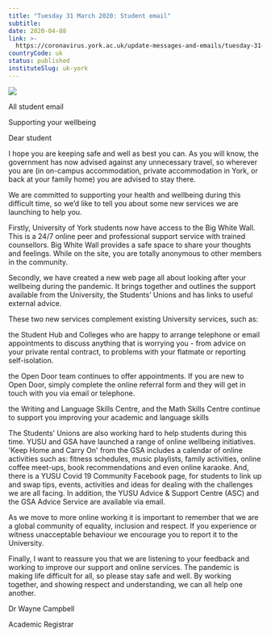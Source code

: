 ```yaml
---
title: "Tuesday 31 March 2020: Student email"
subtitle: 
date: 2020-04-08
link: >-
  https://coronavirus.york.ac.uk/update-messages-and-emails/tuesday-31-march-2020-student-email
countryCode: uk
status: published
instituteSlug: uk-york
---
```

![](https://lh4.googleusercontent.com/7SFGerL1e8_nNxORbP09lqQKO3XfKs_ZGtlynsgKlkeRulD3ck1QvA1B5Ziz36qnTAnxWYwpUxAJ68Lu6xrye4B_Q2yQVnAt)

All student email

Supporting your wellbeing

Dear student

I hope you are keeping safe and well as best you can. As you will know, the government has now advised against any unnecessary travel, so wherever you are (in on-campus accommodation, private accommodation in York, or back at your family home) you are advised to stay there.

We are committed to supporting your health and wellbeing during this difficult time, so we’d like to tell you about some new services we are launching to help you.

Firstly, University of York students now have access to the Big White Wall. This is a 24/7 online peer and professional support service with trained counsellors. Big White Wall provides a safe space to share your thoughts and feelings. While on the site, you are totally anonymous to other members in the community.

Secondly, we have created a new web page all about looking after your wellbeing during the pandemic. It brings together and outlines the support available from the University, the Students’ Unions and has links to useful external advice.

These two new services complement existing University services, such as:

the Student Hub and Colleges who are happy to arrange telephone or email appointments to discuss anything that is worrying you - from advice on your private rental contract, to problems with your flatmate or reporting self-isolation.

the Open Door team continues to offer appointments. If you are new to Open Door, simply complete the online referral form and they will get in touch with you via email or telephone.

the Writing and Language Skills Centre, and the Math Skills Centre continue to support you improving your academic and language skills

The Students’ Unions are also working hard to help students during this time. YUSU and GSA have launched a range of online wellbeing initiatives. 'Keep Home and Carry On' from the GSA includes a calendar of online activities such as: fitness schedules, music playlists, family activities, online coffee meet-ups, book recommendations and even online karaoke. And, there is a YUSU Covid 19 Community Facebook page, for students to link up and swap tips, events, activities and ideas for dealing with the challenges we are all facing. In addition, the YUSU Advice & Support Centre (ASC) and the GSA Advice Service are available via email.

As we move to more online working it is important to remember that we are a global community of equality, inclusion and respect. If you experience or witness unacceptable behaviour we encourage you to report it to the University.

Finally, I want to reassure you that we are listening to your feedback and working to improve our support and online services. The pandemic is making life difficult for all, so please stay safe and well. By working together, and showing respect and understanding, we can all help one another.





Dr Wayne Campbell

Academic Registrar